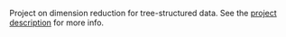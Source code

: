 Project on dimension reduction for tree-structured data. See the [project description](/pages/project_description.md) for more info.
